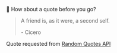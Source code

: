 📣 How about a quote before you go?

> A friend is, as it were, a second self.
>
> <p>- Cicero</p>

Quote requested from [Random Quotes API](https://github.com/lukePeavey/quotable)

